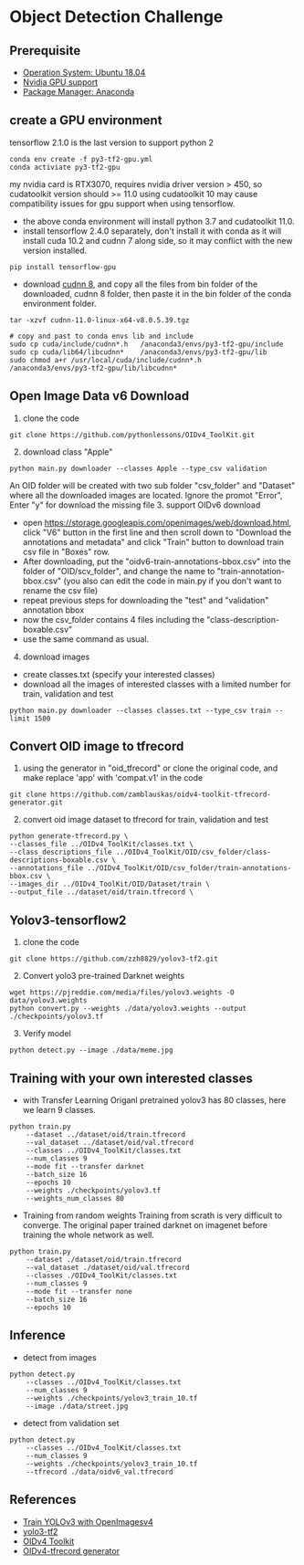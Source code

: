 # Object Detection Challenge

## Prerequisite
- [Operation System: Ubuntu 18.04](./doc/ubuntu_installation.md)
- [Nvidia GPU support](./doc/nvidia_gpu_support.md)
- [Package Manager: Anaconda](./doc/anaconda_installation.md)

## create a GPU environment
tensorflow 2.1.0 is the last version to support python 2
```
conda env create -f py3-tf2-gpu.yml
conda activiate py3-tf2-gpu
```
my nvidia card is RTX3070, requires nvidia driver version > 450, so cudatoolkit version should >= 11.0
using cudatoolkit 10 may cause compatibility issues for gpu support when using tensorflow.
- the above conda environment will install python 3.7 and cudatoolkit 11.0.
- install tensorflow 2.4.0 separately, don't install it with conda as it will install cuda 10.2 and cudnn 7 along side, so it may conflict with the new version installed.
```
pip install tensorflow-gpu
```
- download [cudnn 8](https://developer.nvidia.com/rdp/cudnn-download#a-collapse805-110), and copy all the files from bin folder of the downloaded, cudnn 8 folder, then paste it in the bin folder of the conda environment folder.
```
tar -xzvf cudnn-11.0-linux-x64-v8.0.5.39.tgz

# copy and past to conda envs lib and include
sudo cp cuda/include/cudnn*.h   /anaconda3/envs/py3-tf2-gpu/include
sudo cp cuda/lib64/libcudnn*    /anaconda3/envs/py3-tf2-gpu/lib
sudo chmod a+r /usr/local/cuda/include/cudnn*.h    /anaconda3/envs/py3-tf2-gpu/lib/libcudnn*

```
## Open Image Data v6 Download
1. clone the code
```
git clone https://github.com/pythonlessons/OIDv4_ToolKit.git
```
2. download class "Apple"
```
python main.py downloader --classes Apple --type_csv validation
```
An OID folder will be created with two sub folder "csv_folder" and "Dataset" where all the downloaded images are located. Ignore the promot "Error", Enter "y" for download the missing file
3. support OIDv6 download
  - open https://storage.googleapis.com/openimages/web/download.html, click "V6" button in the first line and then scroll down to "Download the annotations and metadata" and click "Train" button to download train csv file in "Boxes" row.
  - After downloading, put the "oidv6-train-annotations-bbox.csv" into the folder of "OID/scv_folder", and change the name to "train-annotation-bbox.csv" (you also can edit the code in main.py if you don't want to rename the csv file)
  - repeat previous steps for downloading the "test" and "validation" annotation bbox
  - now the csv_folder contains 4 files including the "class-description-boxable.csv"
  - use the same command as usual.
4. download images
  - create classes.txt (specify your interested classes)
  - download all the images of interested classes with a limited number for train, validation and test
  ```
  python main.py downloader --classes classes.txt --type_csv train --limit 1500
  ```

## Convert OID image to tfrecord
1. using the generator in "oid_tfrecord" or clone the original code, and make replace 'app' with 'compat.v1' in the code
```
git clone https://github.com/zamblauskas/oidv4-toolkit-tfrecord-generator.git
```
2. convert oid image dataset to tfrecord for train, validation and test
```
python generate-tfrecord.py \
--classes_file ../OIDv4_ToolKit/classes.txt \
--class_descriptions_file ../OIDv4_ToolKit/OID/csv_folder/class-descriptions-boxable.csv \
--annotations_file ../OIDv4_ToolKit/OID/csv_folder/train-annotations-bbox.csv \
--images_dir ../OIDv4_ToolKit/OID/Dataset/train \
--output_file ../dataset/oid/train.tfrecord \
```

## Yolov3-tensorflow2
1. clone the code
```
git clone https://github.com/zzh8829/yolov3-tf2.git
```
2. Convert yolo3 pre-trained Darknet weights
```
wget https://pjreddie.com/media/files/yolov3.weights -O data/yolov3.weights
python convert.py --weights ./data/yolov3.weights --output ./checkpoints/yolov3.tf
```
3. Verify model
```
python detect.py --image ./data/meme.jpg
```
## Training with your own interested classes
- with Transfer Learning
Origanl pretrained yolov3 has 80 classes, here we learn 9 classes.
```
python train.py
	--dataset ../dataset/oid/train.tfrecord
	--val_dataset ../dataset/oid/val.tfrecord
	--classes ../OIDv4_ToolKit/classes.txt
	--num_classes 9
	--mode fit --transfer darknet
	--batch_size 16
	--epochs 10
	--weights ./checkpoints/yolov3.tf
	--weights_num_classes 80
```
- Training from random weights
Training from scrath is very difficult to converge. The original paper trained darknet on imagenet before training the whole network as well.
```
python train.py
	--dataset ./dataset/oid/train.tfrecord
	--val_dataset ./dataset/oid/val.tfrecord
	--classes ./OIDv4_ToolKit/classes.txt
	--num_classes 9
	--mode fit --transfer none
	--batch_size 16
	--epochs 10
```

## Inference
- detect from images
```
python detect.py
	--classes ../OIDv4_ToolKit/classes.txt
	--num_classes 9
	--weights ./checkpoints/yolov3_train_10.tf
	--image ./data/street.jpg
```
- detect from validation set
```
python detect.py
	--classes ../OIDv4_ToolKit/classes.txt
	--num_classes 9
	--weights ./checkpoints/yolov3_train_10.tf
	--tfrecord ./data/oidv6_val.tfrecord
```

## References
- [Train YOLOv3 with OpenImagesv4](https://github.com/WyattAutomation/Train-YOLOv3-with-OpenImagesV4)
- [yolo3-tf2](https://github.com/zzh8829/yolov3-tf2.git)
- [OIDv4 Toolkit](https://github.com/pythonlessons/OIDv4_ToolKit.git)
- [OIDv4-tfrecord generator](https://github.com/zamblauskas/oidv4-toolkit-tfrecord-generator)
